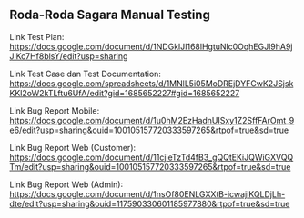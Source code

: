 ## Roda-Roda Sagara Manual Testing

Link Test Plan: https://docs.google.com/document/d/1NDGklJI168lHgtuNlc0OqhEGJl9hA9jJiKc7Hf8blsY/edit?usp=sharing

Link Test Case dan Test Documentation: https://docs.google.com/spreadsheets/d/1MNlL5i05MoDREjDYFCwK2JSjskKKl2oW2kTLftu6UfA/edit?gid=1685652227#gid=1685652227

Link Bug Report Mobile: https://docs.google.com/document/d/1u0hM2EzHadnUISxy1Z2SffFArOmt_9e6/edit?usp=sharing&ouid=100105157720333597265&rtpof=true&sd=true

Link Bug Report Web (Customer): https://docs.google.com/document/d/11cjieTzTd4fB3_gQQtEKiJQWiGXVQQTm/edit?usp=sharing&ouid=100105157720333597265&rtpof=true&sd=true

Link Bug Report Web (Admin): https://docs.google.com/document/d/1nsOf80ENLGXXtB-icwajiKQLDjLh-dte/edit?usp=sharing&ouid=117590330601185977880&rtpof=true&sd=true